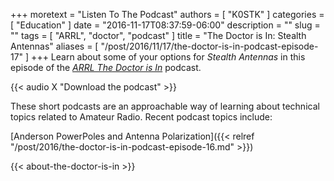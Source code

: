 +++
moretext = "Listen To The Podcast"
authors = [ "K0STK" ]
categories = [ "Education" ]
date = "2016-11-17T08:37:59-06:00"
description = ""
slug = ""
tags = [ "ARRL", "doctor", "podcast" ]
title = "The Doctor is In: Stealth Antennas"
aliases = [ "/post/2016/11/17/the-doctor-is-in-podcast-episode-17" ]
+++
Learn about some of your options for 
*Stealth Antennas*
in this episode of the
[*ARRL The Doctor is In*](http://www.arrl.org/doctor/) podcast.
<!--more-->

{{< audio X "Download the podcast" >}}

These short podcasts are an approachable way of learning about technical
topics related to Amateur Radio. Recent podcast topics include:

[Anderson PowerPoles and Antenna Polarization]({{< relref "/post/2016/the-doctor-is-in-podcast-episode-16.md" >}})

{{< about-the-doctor-is-in >}}

